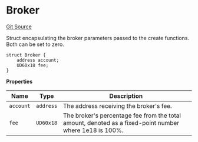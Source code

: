 # Broker

[Git Source](https://github.com/sablier-labs/v2-core/blob/36b49d3bf2a396d19083d28247e8e03d7a3a2ee1/src/types/DataTypes.sol)

Struct encapsulating the broker parameters passed to the create functions. Both can be set to zero.

```solidity
struct Broker {
    address account;
    UD60x18 fee;
}
```

**Properties**

| Name      | Type      | Description                                                                                            |
| --------- | --------- | ------------------------------------------------------------------------------------------------------ |
| `account` | `address` | The address receiving the broker's fee.                                                                |
| `fee`     | `UD60x18` | The broker's percentage fee from the total amount, denoted as a fixed-point number where 1e18 is 100%. |
